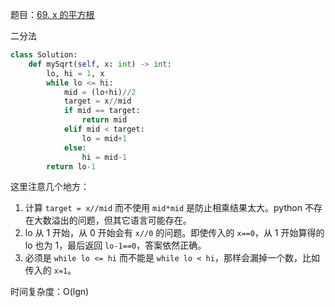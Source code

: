 题目：[69. x 的平方根](https://leetcode-cn.com/problems/sqrtx/)

二分法

```py
class Solution:
    def mySqrt(self, x: int) -> int:
        lo, hi = 1, x
        while lo <= hi:
            mid = (lo+hi)//2
            target = x//mid
            if mid == target:
                return mid
            elif mid < target:
                lo = mid+1
            else:
                hi = mid-1
        return lo-1

```

这里注意几个地方：

1. 计算 `target = x//mid` 而不使用 `mid*mid` 是防止相乘结果太大。python 不存在大数溢出的问题，但其它语言可能存在。
2. lo 从 1 开始，从 0 开始会有 `x//0` 的问题。即使传入的 `x==0`，从 1 开始算得的 lo 也为 1，最后返回 `lo-1==0`，答案依然正确。
3. 必须是 `while lo <= hi` 而不能是 `while lo < hi`，那样会漏掉一个数，比如传入的 `x=1`。

时间复杂度：O(lgn)
